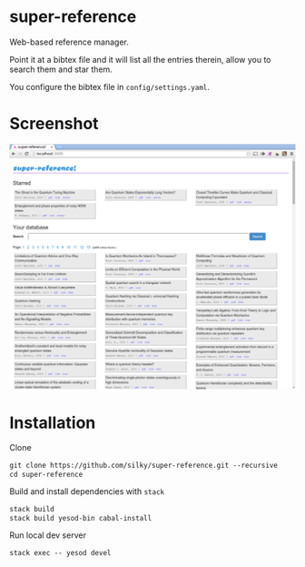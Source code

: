 # super-reference

Web-based reference manager.

Point it at a bibtex file and it will list all the entries therein, allow you to search them and star them.

You configure the bibtex file in `config/settings.yaml`.

# Screenshot

![](screenshot.png)

# Installation

Clone

````
git clone https://github.com/silky/super-reference.git --recursive
cd super-reference
````

Build and install dependencies with `stack`
````
stack build
stack build yesod-bin cabal-install
````

Run local dev server 
````
stack exec -- yesod devel
````
